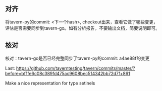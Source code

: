 ## 对齐
将tavern-py的commit: <下一个hash>, checkout出来，查看它做了哪些变更，评估是否需要同步到tavern-go。如有分析报告，不要输出文档，简要说明即可。

## 核对
核对：tavern-go是否已经完整同步了tavern-py的commit: a4ae88f的变更

Last:
https://github.com/taverntesting/tavern/commits/master/?before=bf1fe6c08c389fd475ac9608bec514342bb72d7f+861

Make a nice representation for type setinels